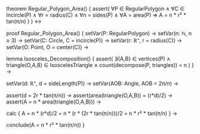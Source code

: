 theorem Regular_Polygon_Area() {
  assert(
    ∀P ∈ RegularPolygon ∧ 
    ∀C ∈ Incircle(P) ∧ 
    ∀r = radius(C) ∧ 
    ∀n = sides(P) ∧
    ∀A = area(P) ⇒ 
    A = n * r² * tan(π/n)
  )
} ↔

proof Regular_Polygon_Area() {
  setVar(P: RegularPolygon) →
  setVar(n: ℕ, n ≥ 3) →
  setVar(C: Circle, C = incircle(P)) →
  setVar(r: ℝ⁺, r = radius(C)) →
  setVar(O: Point, O = center(C)) →
  
  lemma Isosceles_Decomposition() {
    assert(
      ∃{A,B} ∈ vertices(P) ∧
      triangle(O,A,B) ∈ IsoscelesTriangle ∧
      count(decompose(P, triangles)) = n
    )
  } →
  
  setVar(d: ℝ⁺, d = sideLength(P)) →
  setVar(AOB: Angle, AOB = 2π/n) →
  
  assert(d = 2r * tan(π/n)) →
  assert(area(triangle(O,A,B)) = (r*d)/2) →
  assert(A = n * area(triangle(O,A,B))) →
  
  calc {
    A 
    = n * (r*d)/2
    = n * (r * (2r * tan(π/n)))/2
    = n * r² * tan(π/n)
  } →
  
  conclude(A = n * r² * tan(π/n))
}